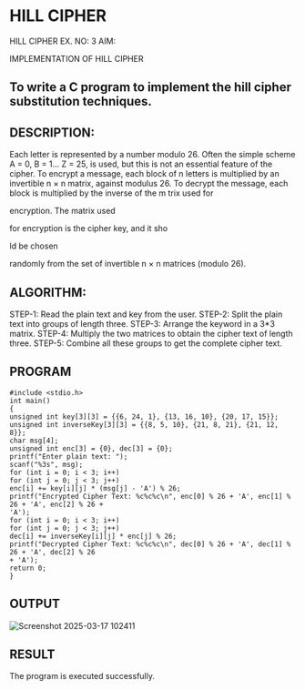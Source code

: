 # HILL CIPHER
HILL CIPHER
EX. NO: 3 AIM:
 

IMPLEMENTATION OF HILL CIPHER
 
## To write a C program to implement the hill cipher substitution techniques.

## DESCRIPTION:

Each letter is represented by a number modulo 26. Often the simple scheme A = 0, B
= 1... Z = 25, is used, but this is not an essential feature of the cipher. To encrypt a message, each block of n letters is  multiplied by an invertible n × n matrix, against modulus 26. To
decrypt the message, each block is multiplied by the inverse of the m trix used for
 
encryption. The matrix used
 
for encryption is the cipher key, and it sho
 
ld be chosen
 
randomly from the set of invertible n × n matrices (modulo 26).


## ALGORITHM:

STEP-1: Read the plain text and key from the user. STEP-2: Split the plain text into groups of length three. STEP-3: Arrange the keyword in a 3*3 matrix.
STEP-4: Multiply the two matrices to obtain the cipher text of length three.
STEP-5: Combine all these groups to get the complete cipher text.

## PROGRAM 
```
#include <stdio.h>
int main()
{
unsigned int key[3][3] = {{6, 24, 1}, {13, 16, 10}, {20, 17, 15}};
unsigned int inverseKey[3][3] = {{8, 5, 10}, {21, 8, 21}, {21, 12, 8}};
char msg[4];
unsigned int enc[3] = {0}, dec[3] = {0};
printf("Enter plain text: ");
scanf("%3s", msg);
for (int i = 0; i < 3; i++)
for (int j = 0; j < 3; j++)
enc[i] += key[i][j] * (msg[j] - 'A') % 26;
printf("Encrypted Cipher Text: %c%c%c\n", enc[0] % 26 + 'A', enc[1] % 26 + 'A', enc[2] % 26 +
'A');
for (int i = 0; i < 3; i++)
for (int j = 0; j < 3; j++)
dec[i] += inverseKey[i][j] * enc[j] % 26;
printf("Decrypted Cipher Text: %c%c%c\n", dec[0] % 26 + 'A', dec[1] % 26 + 'A', dec[2] % 26
+ 'A');
return 0;
}
```

## OUTPUT

![Screenshot 2025-03-17 102411](https://github.com/user-attachments/assets/c4099864-bc33-4b8c-88c8-289cf3a99ac4)


## RESULT

The program is executed successfully.
